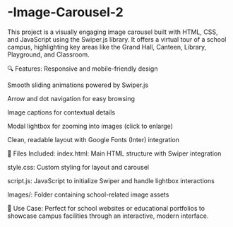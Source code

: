 # -Image-Carousel-2
This project is a visually engaging image carousel built with HTML, CSS, and JavaScript using the Swiper.js library. It offers a virtual tour of a school campus, highlighting key areas like the Grand Hall, Canteen, Library, Playground, and Classroom.

🔍 Features:
Responsive and mobile-friendly design

Smooth sliding animations powered by Swiper.js

Arrow and dot navigation for easy browsing

Image captions for contextual details

Modal lightbox for zooming into images (click to enlarge)

Clean, readable layout with Google Fonts (Inter) integration

📁 Files Included:
index.html: Main HTML structure with Swiper integration

style.css: Custom styling for layout and carousel

script.js: JavaScript to initialize Swiper and handle lightbox interactions

Images/: Folder containing school-related image assets

🎯 Use Case:
Perfect for school websites or educational portfolios to showcase campus facilities through an interactive, modern interface.


